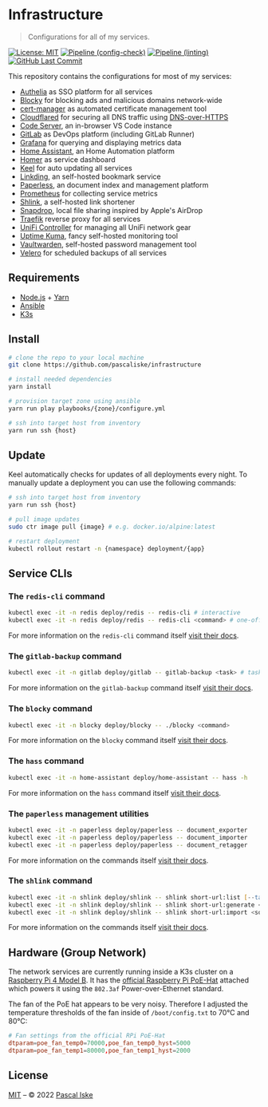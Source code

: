 # Infrastructure

> Configurations for all of my services.

[![License: MIT](https://img.shields.io/badge/License-MIT-blue.svg?style=flat-square)](https://opensource.org/licenses/MIT) [![Pipeline (config-check)](https://img.shields.io/github/workflow/status/pascaliske/infrastructure/Config%20Check/master?label=config-check&style=flat-square)](https://github.com/pascaliske/infrastructure/actions) [![Pipeline (linting)](https://img.shields.io/github/workflow/status/pascaliske/infrastructure/Linting/master?label=linting&style=flat-square)](https://github.com/pascaliske/infrastructure/actions) [![GitHub Last Commit](https://img.shields.io/github/last-commit/pascaliske/infrastructure?style=flat-square)](https://github.com/pascaliske/infrastructure)

This repository contains the configurations for most of my services:

- [Authelia](https://www.authelia.com) as SSO platform for all services
- [Blocky](https://0xerr0r.github.io/blocky/) for blocking ads and malicious domains network-wide
- [cert-manager](https://cert-manager.io) as automated certificate management tool
- [Cloudflared](https://github.com/cloudflare/cloudflared) for securing all DNS traffic using [DNS-over-HTTPS](https://en.m.wikipedia.org/wiki/DNS_over_HTTPS)
- [Code Server](https://github.com/cdr/code-server), an in-browser VS Code instance
- [GitLab](https://about.gitlab.com/) as DevOps platform (including GitLab Runner)
- [Grafana](https://grafana.com/) for querying and displaying metrics data
- [Home Assistant](https://home-assistant.io), an Home Automation platform
- [Homer](https://github.com/bastienwirtz/homer) as service dashboard
- [Keel](https://keel.sh) for auto updating all services
- [Linkding](https://github.com/sissbruecker/linkding), an self-hosted bookmark service
- [Paperless](https://github.com/jonaswinkler/paperless-ng), an document index and management platform
- [Prometheus](https://prometheus.io) for collecting service metrics
- [Shlink](https://shlink.io), a self-hosted link shortener
- [Snapdrop](https://github.com/RobinLinus/snapdrop), local file sharing inspired by Apple's AirDrop
- [Traefik](https://traefik.io) reverse proxy for all services
- [UniFi Controller](https://www.ui.com/software/) for managing all UniFi network gear
- [Uptime Kuma](https://github.com/louislam/uptime-kuma), fancy self-hosted monitoring tool
- [Vaultwarden](https://github.com/dani-garcia/vaultwarden), self-hosted password management tool
- [Velero](https://velero.io) for scheduled backups of all services

## Requirements

- [Node.js](https://nodejs.org/) + [Yarn](https://yarnpkg.com)
- [Ansible](https://docs.ansible.com/ansible/latest/installation_guide/intro_installation.html)
- [K3s](https://rancher.com/docs/k3s/latest/en/)

## Install

```zsh
# clone the repo to your local machine
git clone https://github.com/pascaliske/infrastructure

# install needed dependencies
yarn install

# provision target zone using ansible
yarn run play playbooks/{zone}/configure.yml

# ssh into target host from inventory
yarn run ssh {host}
```

## Update

Keel automatically checks for updates of all deployments every night.
To manually update a deployment you can use the following commands:

```zsh
# ssh into target host from inventory
yarn run ssh {host}

# pull image updates
sudo ctr image pull {image} # e.g. docker.io/alpine:latest

# restart deployment
kubectl rollout restart -n {namespace} deployment/{app}
```

## Service CLIs

### The `redis-cli` command

```zsh
kubectl exec -it -n redis deploy/redis -- redis-cli # interactive
kubectl exec -it -n redis deploy/redis -- redis-cli <command> # one-off
```

For more information on the `redis-cli` command itself [visit their docs](https://redis.io/topics/rediscli).

### The `gitlab-backup` command

```zsh
kubectl exec -it -n gitlab deploy/gitlab -- gitlab-backup <task> # tasks: create | restore
```

For more information on the `gitlab-backup` command itself [visit their docs](https://docs.gitlab.com/ee/raketasks/backup_restore.html#back-up-gitlab).

### The `blocky` command

```zsh
kubectl exec -it -n blocky deploy/blocky -- ./blocky <command>
```

For more information on the `blocky` command itself [visit their docs](https://0xerr0r.github.io/blocky/interfaces/).

### The `hass` command

```zsh
kubectl exec -it -n home-assistant deploy/home-assistant -- hass -h
```

For more information on the `hass` command itself [visit their docs](https://www.home-assistant.io/docs/tools/hass/).

### The `paperless` management utilities

```zsh
kubectl exec -it -n paperless deploy/paperless -- document_exporter
kubectl exec -it -n paperless deploy/paperless -- document_importer
kubectl exec -it -n paperless deploy/paperless -- document_retagger
```

For more information on the commands itself [visit their docs](https://paperless-ng.readthedocs.io/en/latest/administration.html#management-utilities).

### The `shlink` command

```zsh
kubectl exec -it -n shlink deploy/shlink -- shlink short-url:list [--tags=<tag1>,<tag2>]
kubectl exec -it -n shlink deploy/shlink -- shlink short-url:generate <url> [--custom-slug=<slug>]
kubectl exec -it -n shlink deploy/shlink -- shlink short-url:import <source>
```

For more information on the commands itself [visit their docs](https://shlink.io/documentation/command-line-interface/).

## Hardware (Group Network)

The network services are currently running inside a K3s cluster on a [Raspberry Pi 4 Model B](https://www.raspberrypi.org/products/raspberry-pi-4-model-b/). It has the [official Raspberry Pi PoE-Hat](https://www.raspberrypi.org/products/poe-hat/) attached which powers it using the `802.3af` Power-over-Ethernet standard.

The fan of the PoE hat appears to be very noisy. Therefore I adjusted the temperature thresholds of the fan inside of `/boot/config.txt` to 70°C and 80°C:

```toml
# Fan settings from the official RPi PoE-Hat
dtparam=poe_fan_temp0=70000,poe_fan_temp0_hyst=5000
dtparam=poe_fan_temp1=80000,poe_fan_temp1_hyst=2000
```

## License

[MIT](LICENSE.md) – © 2022 [Pascal Iske](https://pascaliske.dev)
